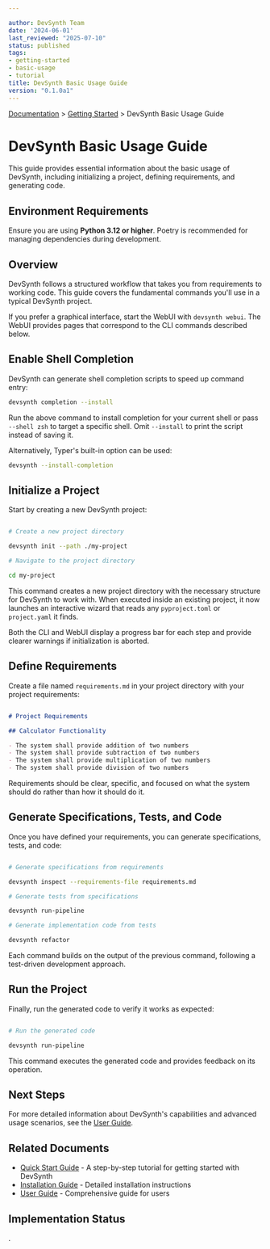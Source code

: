 ```yaml
---

author: DevSynth Team
date: '2024-06-01'
last_reviewed: "2025-07-10"
status: published
tags:
- getting-started
- basic-usage
- tutorial
title: DevSynth Basic Usage Guide
version: "0.1.0a1"
---
```

<div class="breadcrumbs">
<a href="../index.md">Documentation</a> &gt; <a href="index.md">Getting Started</a> &gt; DevSynth Basic Usage Guide
</div>

# DevSynth Basic Usage Guide

This guide provides essential information about the basic usage of DevSynth, including initializing a project, defining requirements, and generating code.

## Environment Requirements

Ensure you are using **Python 3.12 or higher**. Poetry is recommended for managing dependencies during development.

## Overview

DevSynth follows a structured workflow that takes you from requirements to working code. This guide covers the fundamental commands you'll use in a typical DevSynth project.

If you prefer a graphical interface, start the WebUI with `devsynth webui`. The WebUI provides pages that correspond to the CLI commands described below.

## Enable Shell Completion

DevSynth can generate shell completion scripts to speed up command entry:

```bash
devsynth completion --install
```

Run the above command to install completion for your current shell or pass `--shell zsh` to target a specific shell. Omit `--install` to print the script instead of saving it.

Alternatively, Typer's built-in option can be used:

```bash
devsynth --install-completion
```

## Initialize a Project

Start by creating a new DevSynth project:

```bash

# Create a new project directory

devsynth init --path ./my-project

# Navigate to the project directory

cd my-project
```

This command creates a new project directory with the necessary structure for DevSynth to work with. When executed inside an existing project, it now launches an interactive wizard that reads any `pyproject.toml` or `project.yaml` it finds.

Both the CLI and WebUI display a progress bar for each step and provide clearer warnings if initialization is aborted.

## Define Requirements

Create a file named `requirements.md` in your project directory with your project requirements:

```markdown

# Project Requirements

## Calculator Functionality

- The system shall provide addition of two numbers
- The system shall provide subtraction of two numbers
- The system shall provide multiplication of two numbers
- The system shall provide division of two numbers
```

Requirements should be clear, specific, and focused on what the system should do rather than how it should do it.

## Generate Specifications, Tests, and Code

Once you have defined your requirements, you can generate specifications, tests, and code:

```bash

# Generate specifications from requirements

devsynth inspect --requirements-file requirements.md

# Generate tests from specifications

devsynth run-pipeline

# Generate implementation code from tests

devsynth refactor
```

Each command builds on the output of the previous command, following a test-driven development approach.

## Run the Project

Finally, run the generated code to verify it works as expected:

```bash

# Run the generated code

devsynth run-pipeline
```

This command executes the generated code and provides feedback on its operation.

## Next Steps

For more detailed information about DevSynth's capabilities and advanced usage scenarios, see the [User Guide](../user_guides/user_guide.md).

## Related Documents

- [Quick Start Guide](quick_start_guide.md) - A step-by-step tutorial for getting started with DevSynth
- [Installation Guide](installation.md) - Detailed installation instructions
- [User Guide](../user_guides/user_guide.md) - Comprehensive guide for users
## Implementation Status

.
